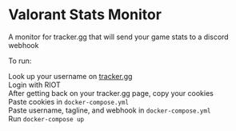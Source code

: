 # Valorant Stats Monitor

A monitor for tracker.gg that will send your game stats to a discord webhook

To run:

Look up your username on [tracker.gg](https://tracker.gg) <br>
Login with RIOT <br>
After getting back on your tracker.gg page, copy your cookies <br>
Paste cookies in `docker-compose.yml` <br>
Paste username, tagline, and webhook in `docker-compose.yml` <br>
Run `docker-compose up` <br>